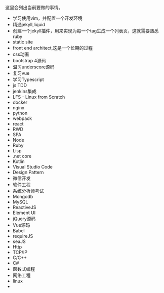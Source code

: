这里会列出当前要做的事情。  
- 学习使用vim，并配置一个开发环境
- 精通jekyll,liquid
- 创建一个jekyll插件，用来实现为每一个tag生成一个列表页，这就需要熟悉ruby
- static site
- front end architect,这是一个长期的过程
- css动画
- bootstrap 4源码
- 温习underscore源码
- 复习vue
- 学习Typescript
- js TDD
- jenkins集成
- LFS - Linux from Scratch
- docker
- nginx
- python
- webpack
- react
- RWD
- SPA
- Node
- Ruby
- Lisp
- .net core
- Kotlin
- Visual Studio Code
- Design Pattern
- 微信开发
- 软件工程
- 系统分析师考试
- Mongodb
- MySQL
- ReactiveJS
- Element UI
- jQuery源码
- Vue源码
- Babel
- requireJS
- seaJS
- Http
- TCP/IP
- C/C++
- C#
- 函数式编程
- 网络工程
- linux
- 
